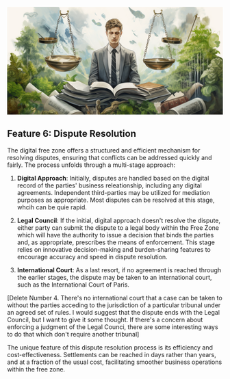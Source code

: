 
![](img/dispure_resolution.png)

## Feature 6: Dispute Resolution

The digital free zone offers a structured and efficient mechanism for resolving disputes, ensuring that conflicts can be addressed quickly and fairly. The process unfolds through a multi-stage approach:

1. **Digital Approach**: Initially, disputes are handled based on the digital record of the parties' business releationship, including any digital agreements.  Independent third-parties may be utilized for mediation purposes as appropriate.  Most disputes can be resolved at this stage, whcih can be quie rapid. 

2. **Legal Council**: If the initial, digital approach doesn't resolve the dispute, either party can submit the dispute to a legal body within the Free Zone which will have the authority to issue a decision that binds the parties and, as appropriate, prescribes the means of enforcement.  This stage relies on innovative decision-making and burden-sharing features to encourage accuracy and speed in dispute resolution.
   
4. **International Court**: As a last resort, if no agreement is reached through the earlier stages, the dispute may be taken to an international court, such as the International Court of Paris.

[Delete Number 4.  There's no international court that a case can be taken to without the parties acceding to the jurisdiction of a particular tribunal under an agreed set of rules.  I would suggest that the dispute ends with the Legal Council, but I want to give it some thought.  If there's a concern about enforcing a judgment of the Legal Counci, there are some interesting ways to do that which don't require another tribunal]

The unique feature of this dispute resolution process is its efficiency and cost-effectiveness. Settlements can be reached in days rather than years, and at a fraction of the usual cost, facilitating smoother business operations within the free zone.
